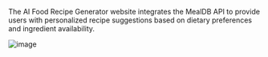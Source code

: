 The AI Food Recipe Generator website integrates the MealDB API to provide users with personalized recipe suggestions based on dietary preferences and ingredient availability. 

![image](https://github.com/Michael-2003/AI-Food-Recipe-Generator/assets/107130078/9e22d857-cb6f-4076-bcbc-e721c7780735)
